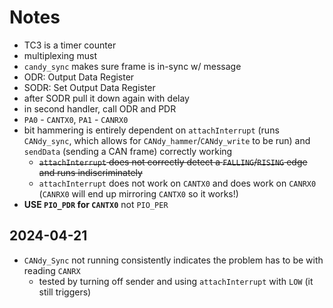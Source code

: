 # Notes
- TC3 is a timer counter
- multiplexing must 
- `candy_sync` makes sure frame is in-sync w/ message
- ODR: Output Data Register
- SODR: Set Output Data Register
- after SODR pull it down again with delay
- in second handler, call ODR and PDR
- `PA0` - `CANTX0`, `PA1` - `CANRX0`
- bit hammering is entirely dependent on `attachInterrupt` (runs `CANdy_sync`, which allows for `CANdy_hammer`/`CANdy_write` to be run) and `sendData` (sending a CAN frame) correctly working
	+ ~~`attachInterrupt` does not correctly detect a `FALLING`/`RISING` edge and runs indiscriminately~~
	+ `attachInterrupt` does not work on `CANTX0` and does work on `CANRX0` (`CANRX0` will end up mirroring `CANTX0` so it works!)
- **USE `PIO_PDR` for `CANTX0`** not `PIO_PER`

## 2024-04-21
- `CANdy_Sync` not running consistently indicates the problem has to be with reading `CANRX`
  + tested by turning off sender and using `attachInterrupt` with `LOW` (it still triggers)
